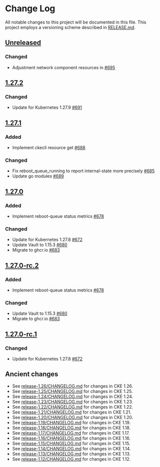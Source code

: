 # Change Log

All notable changes to this project will be documented in this file.
This project employs a versioning scheme described in [RELEASE.md](RELEASE.md#versioning).

## [Unreleased]

### Changed

- Adjustment network component resources in [#695](https://github.com/cybozu-go/cke/pull/695)

## [1.27.2]

### Changed

- Update for Kubernetes 1.27.9 [#691](https://github.com/cybozu-go/cke/pull/691)

## [1.27.1]

### Added

- Implement ckecli resource get [#688](https://github.com/cybozu-go/cke/pull/688)

### Changed

- Fix reboot_queue_running to report internal-state more precisely [#685](https://github.com/cybozu-go/cke/pull/685)
- Update go modules [#689](https://github.com/cybozu-go/cke/pull/689)

## [1.27.0]

### Added

- Implement reboot-queue status metrics [#678](https://github.com/cybozu-go/cke/pull/678)

### Changed

- Update for Kubernetes 1.27.8 [#672](https://github.com/cybozu-go/cke/pull/672)
- Update Vault to 1.15.3 [#680](https://github.com/cybozu-go/cke/pull/680)
- Migrate to ghcr.io [#683](https://github.com/cybozu-go/cke/pull/683)

## [1.27.0-rc.2]

### Added

- Implement reboot-queue status metrics [#678](https://github.com/cybozu-go/cke/pull/678)

### Changed

- Update Vault to 1.15.3 [#680](https://github.com/cybozu-go/cke/pull/680)
- Migrate to ghcr.io [#683](https://github.com/cybozu-go/cke/pull/683)

## [1.27.0-rc.1]

### Changed

- Update for Kubernetes 1.27.8 [#672](https://github.com/cybozu-go/cke/pull/672)

## Ancient changes

- See [release-1.26/CHANGELOG.md](https://github.com/cybozu-go/cke/blob/release-1.26/CHANGELOG.md) for changes in CKE 1.26.
- See [release-1.25/CHANGELOG.md](https://github.com/cybozu-go/cke/blob/release-1.25/CHANGELOG.md) for changes in CKE 1.25.
- See [release-1.24/CHANGELOG.md](https://github.com/cybozu-go/cke/blob/release-1.24/CHANGELOG.md) for changes in CKE 1.24.
- See [release-1.23/CHANGELOG.md](https://github.com/cybozu-go/cke/blob/release-1.23/CHANGELOG.md) for changes in CKE 1.23.
- See [release-1.22/CHANGELOG.md](https://github.com/cybozu-go/cke/blob/release-1.22/CHANGELOG.md) for changes in CKE 1.22.
- See [release-1.21/CHANGELOG.md](https://github.com/cybozu-go/cke/blob/release-1.21/CHANGELOG.md) for changes in CKE 1.21.
- See [release-1.20/CHANGELOG.md](https://github.com/cybozu-go/cke/blob/release-1.20/CHANGELOG.md) for changes in CKE 1.20.
- See [release-1.19/CHANGELOG.md](https://github.com/cybozu-go/cke/blob/release-1.19/CHANGELOG.md) for changes in CKE 1.19.
- See [release-1.18/CHANGELOG.md](https://github.com/cybozu-go/cke/blob/release-1.18/CHANGELOG.md) for changes in CKE 1.18.
- See [release-1.17/CHANGELOG.md](https://github.com/cybozu-go/cke/blob/release-1.17/CHANGELOG.md) for changes in CKE 1.17.
- See [release-1.16/CHANGELOG.md](https://github.com/cybozu-go/cke/blob/release-1.16/CHANGELOG.md) for changes in CKE 1.16.
- See [release-1.15/CHANGELOG.md](https://github.com/cybozu-go/cke/blob/release-1.15/CHANGELOG.md) for changes in CKE 1.15.
- See [release-1.14/CHANGELOG.md](https://github.com/cybozu-go/cke/blob/release-1.14/CHANGELOG.md) for changes in CKE 1.14.
- See [release-1.13/CHANGELOG.md](https://github.com/cybozu-go/cke/blob/release-1.13/CHANGELOG.md) for changes in CKE 1.13.
- See [release-1.12/CHANGELOG.md](https://github.com/cybozu-go/cke/blob/release-1.12/CHANGELOG.md) for changes in CKE 1.12.

[Unreleased]: https://github.com/cybozu-go/cke/compare/v1.27.2...HEAD
[1.27.2]: https://github.com/cybozu-go/cke/compare/v1.27.1...v1.27.2
[1.27.1]: https://github.com/cybozu-go/cke/compare/v1.27.0...v1.27.1
[1.27.0]: https://github.com/cybozu-go/cke/compare/v1.26.4...v1.27.0
[1.27.0-rc.2]: https://github.com/cybozu-go/cke/compare/v1.27.0-rc.1...v1.27.0-rc.2
[1.27.0-rc.1]: https://github.com/cybozu-go/cke/compare/v1.26.4...v1.27.0-rc.1
